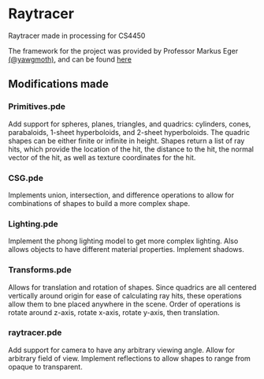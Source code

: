 # Raytracer
Raytracer made in processing for CS4450

The framework for the project was provided by Professor Markus Eger [(@yawgmoth)](https://github.com/yawgmoth), and can be found [here](https://github.com/yawgmoth/CS4450-framework)

## Modifications made
### Primitives.pde
Add support for spheres, planes, triangles, and quadrics: cylinders, cones, parabaloids, 1-sheet hyperboloids, and 2-sheet hyperboloids.
The quadric shapes can be either finite or infinite in height.
Shapes return a list of ray hits, which provide the location of the hit, the distance to the hit, the normal vector of the hit, as well as texture coordinates for the hit.

### CSG.pde
Implements union, intersection, and difference operations to allow for combinations of shapes to build a more complex shape.

### Lighting.pde
Implement the phong lighting model to get more complex lighting. Also allows objects to have different material properties.
Implement shadows.

### Transforms.pde
Allows for translation and rotation of shapes.
Since quadrics are all centered vertically around origin for ease of calculating ray hits, these operations allow them to bne placed anywhere in the scene.
Order of operations is rotate around z-axis, rotate x-axis, rotate y-axis, then translation.

### raytracer.pde
Add support for camera to have any arbitrary viewing angle.
Allow for arbitrary field of view.
Implement reflections to allow shapes to range from opaque to transparent.
